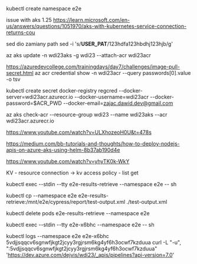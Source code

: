 kubectl create namespace e2e

issue with aks 1.25
https://learn.microsoft.com/en-us/answers/questions/1051970/aks-with-kubernetes-service-connection-returns-cou

sed dio zamiany path
sed -i 's/__USER_PAT__/123hdfa123hbdhj123hjb/g'

az aks update -n wdi23aks -g wdi23 --attach-acr wdi23acr

https://azuredevcollege.com/trainingdays/day7/challenges/image-pull-secret.html
az acr credential show -n wdi23acr --query passwords[0].value -o tsv

kubectl create secret docker-registry regcred --docker-server=wdi23acr.azurecr.io --docker-username=wdi23acr --docker-password=$ACR_PWD --docker-email=zajac.dawid.dev@gmail.com


az aks check-acr --resource-group wdi23 --name wdi23aks --acr wdi23acr.azurecr.io


https://www.youtube.com/watch?v=ULXhozeoH0U&t=478s


https://medium.com/bb-tutorials-and-thoughts/how-to-deploy-nodejs-apis-on-azure-aks-using-helm-8b37ab190d4e

https://www.youtube.com/watch?v=yhyTK0k-WkY



KV - resource connection -> kv access policy - list get

kubectl exec --stdin --tty e2e-results-retrieve --namespace e2e -- sh

kubectl cp --namespace e2e e2e-results-retrieve:/mnt/e2e/cypress/report/test-output.xml ./test-output.xml

kubectl delete pods e2e-results-retrieve --namespace e2e

kubectl exec --stdin --tty e2e-x6bhc --namespace e2e -- sh

kubectl logs --namespace e2e e2e-x6bhc
5vdjjsqqcv6sgnwfjkgt2jcyy3rgjrsm6kg4yf6h3ocwf7kzduua
curl -L "-u", ":5vdjjsqqcv6sgnwfjkgt2jcyy3rgjrsm6kg4yf6h3ocwf7kzduua" 'https://dev.azure.com/dejvis/wdi23/_apis/pipelines?api-version=7.0'